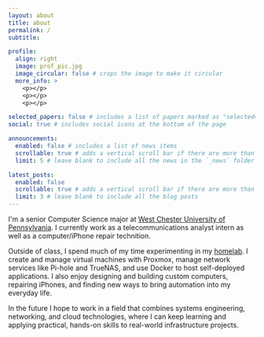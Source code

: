 ```yaml
---
layout: about
title: about
permalink: /
subtitle: 

profile:
  align: right
  image: prof_pic.jpg
  image_circular: false # crops the image to make it circular
  more_info: >
    <p></p>
    <p></p>
    <p></p>

selected_papers: false # includes a list of papers marked as "selected={true}"
social: true # includes social icons at the bottom of the page

announcements:
  enabled: false # includes a list of news items
  scrollable: true # adds a vertical scroll bar if there are more than 3 news items
  limit: 5 # leave blank to include all the news in the `_news` folder

latest_posts:
  enabled: false
  scrollable: true # adds a vertical scroll bar if there are more than 3 new posts items
  limit: 3 # leave blank to include all the blog posts
---
```


I'm a senior Computer Science major at [West Chester University of Pennsylvania](https://www.wcupa.edu/sciences-mathematics/computerScience/). I currently work as a telecommunications analyst intern as well as a computer/iPhone repair technition. 

Outside of class, I spend much of my time experimenting in my [homelab](https://nickresto.github.io/projects/). I create and manage virtual machines with Proxmox, manage network services like Pi-hole and TrueNAS, and use Docker to host self-deployed applications. I also enjoy designing and building custom computers, repairing iPhones, and finding new ways to bring automation into my everyday life. 

In the future I hope to work in a field that combines systems engineering, networking, and cloud technologies, where I can keep learning and applying practical, hands-on skills to real-world infrastructure projects.
